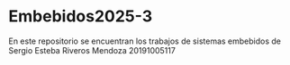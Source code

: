 # Embebidos2025-3
En este repositorio se encuentran los trabajos de sistemas embebidos de Sergio Esteba Riveros Mendoza 20191005117
